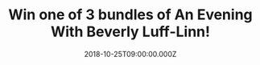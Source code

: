 ---
campaign-uuid: "c-e5ee06b3-d173-4d0e-8b05-d454c30b9f60"
type: "Preview"
category: "Entertainment"
date: "2018-10-25T09:00:00.000Z"
end-date: "2018-11-02T23:59:00.000Z"
disable-form: false
is_promoted: true
has_entry_page: true
title: "Win one of 3 bundles of An Evening With Beverly Luff-Linn!"
competition-description: "<p>An Evening With Beverly Luff-Linn, the ‘screwball Odyssey\
  \ into the absurd’ from director Jim Hosking (the warped mind that brought you The\
  \ Greasy Strangler) starring Aubrey Plaza, Jemaine Clement and Matt Berry is out\
  \ in UK cinemas now and on DVD and Blu-Ray on October 29. The soundtrack will be\
  \ released digitally on October 19th and on vinyl from December 7th</p>\r\n<p>We\
  \ are giving away 3 bundles full of goodies from the movie to 3 lucky NME AAA members\
  \ to win, including: the official Blu-Ray, a poster & the soundtrack download of\
  \ the movie!</p> <p>If you can’t wait to watch it, enter below for a chance to win\
  \ and if you want to see the trailer, find out where the film is playing and pre\
  \ order, click <a href=\"https://whoisbeverlylufflinn.com\">here!</a>"
hero-header: "Win one of 3 bundles of An Evening With Beverly Luff-Linn!"
terms-confirmation: "N/A"
banner-img: "https://assets.expresslyapp.com/asset-d7acf22a-81a3-4ec3-b31b-986ee4965586.jpg"
logo-left-href: "aaa.nme.com"
logo-left-image: "https://assets.expresslyapp.com/asset-e75736ab-3d99-4630-bb78-ddbe5e82398c.jpg"
logo-left-title: "NME AAA"
bg-image-hero: "https://assets.expresslyapp.com/asset-34289e43-2de6-432b-9921-3003246f2572.jpg"
bg-image-first: "https://assets.expresslyapp.com/asset-67486fdf-e0ae-432f-b0ba-29518af71f2d.jpg"
bg-image-second: "https://assets.expresslyapp.com/asset-58d569e9-fd0c-4afd-81bf-79b206188f10.jpg"
section1-content: "After getting fired from the cappuccino shop run by her scheming\
  \ husband Shane Danger (Emile Hirsch), a depressed Lulu (Aubrey Plaza) returns home.\
  \ However, she is stunned when a TV commercial for “An Evening With Beverly Luff\
  \ Linn For One Magical Night Only” reveals a mysterious man (Craig Robinson) from\
  \ her past. And when Shane and his bumbling cohorts steal a cashbox from Lulu’s\
  \ adopted vegan brother Adjay, specialist Colin (Jemaine Clement) enters the fray\
  \ to retrieve the stolen funds. But Lulu seizes the opportunity to run off in search\
  \ of her mystery man - and events only get crazier from there…"
section2-content: "<p>To celebrate the release of the hilarious movie: An Evening\
  \ With Beverly Luff-Linn, we have 3 bundles with the film on Blu-Ray, posters and\
  \ downloads of the amazing soundtrack by Andy Hung (The F**ck Buttons) to give away\
  \ to 3 lucky NME AAA readers!</p>\r\n<p>Want it to be yours? Think no more and enter\
  \ the form below for a chance to win and enjoy this funny comedy!</p>\r\n<p>Good\
  \ luck!</p>"
entry-title: "Win one of 3 bundles of An Evening With Beverly Luff-Linn!"
entry-content: "Enter the draw to win one of 3 bundles of An Evening With Beverly\
  \ Luff-Linn by completing the form below before 23:59 on 2nd of November 2018."
has-winner: false
prize-description: "One of 3 bundles of An Evening With Beverly Luff-Linn. including:\
  \ the official Blu-Ray, a poster & a soundtrack download of the movie."
special-conditions: "Multiple entries are allowed up to one every day."
---
